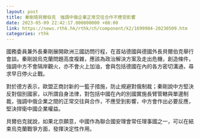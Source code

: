 ```yaml
---
layout: post
title: 秦剛晤貝爾伯克　強調中俄企業正常交往合作不應受影響
date: 2023-05-09 22:42:17.000000000 +08:00
link: https://news.rthk.hk/rthk/ch/component/k2/1699904-20230509.htm
categories: rthk
---
```


國務委員兼外長秦剛展開歐洲三國訪問行程，在首站德國與德國外長貝爾伯克舉行會談。秦剛說烏克蘭問題高度複雜，應該為政治解決方案及走出危機，創造條件，強調中方不會隔岸觀火，亦不會火上加油，會與包括德國在內的各方密切溝通，尋求早日停火止戰。

對於德方表示，歐盟正商討新的一籃子措施，防止規避對俄制裁；秦剛說中方堅決反對個別國家，以所謂自身法律，對包括中國在內的別國實施長臂管轄與單邊制裁，強調中俄企業之間的正常交往與合作，不應受到影響，中方會作出必要反應，堅決捍衛中國企業權益。

貝爾伯克就說，如果北京願意，中國作為聯合國安理會常任理事國之一，可以在結束烏克蘭戰爭方面，發揮決定性作用。
